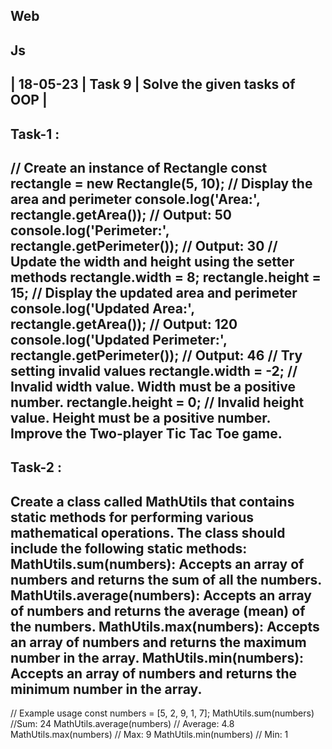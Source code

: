 Web
----
Js
----
| 18-05-23 | Task 9 | Solve the given tasks of OOP |
---
Task-1 :
-----


// Create an instance of Rectangle
const rectangle = new Rectangle(5, 10);
// Display the area and perimeter
console.log('Area:', rectangle.getArea()); // Output: 50
console.log('Perimeter:', rectangle.getPerimeter()); // Output: 30
// Update the width and height using the setter methods
rectangle.width = 8;
rectangle.height = 15;
// Display the updated area and perimeter
console.log('Updated Area:', rectangle.getArea()); // Output: 120
console.log('Updated Perimeter:', rectangle.getPerimeter()); // Output: 46
// Try setting invalid values
rectangle.width = -2; // Invalid width value. Width must be a positive number.
rectangle.height = 0; // Invalid height value. Height must be a positive number.
Improve the Two-player Tic Tac Toe game.
----
Task-2 :
-----


Create a class called MathUtils that contains static methods for performing various mathematical operations. The class should include the following static methods:
MathUtils.sum(numbers): Accepts an array of numbers and returns the sum of all the numbers.
MathUtils.average(numbers): Accepts an array of numbers and returns the average (mean) of the numbers.
MathUtils.max(numbers): Accepts an array of numbers and returns the maximum number in the array.
MathUtils.min(numbers): Accepts an array of numbers and returns the minimum number in the array.
-------------------------------------------
// Example usage
const numbers = [5, 2, 9, 1, 7];
MathUtils.sum(numbers) //Sum: 24
MathUtils.average(numbers) // Average: 4.8
MathUtils.max(numbers) // Max: 9
MathUtils.min(numbers) // Min: 1